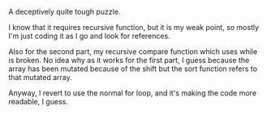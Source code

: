 A deceptively quite tough puzzle.

I know that it requires recursive function, but it is my weak point, so mostly I'm just coding it as I go and look for references.

Also for the second part, my recursive compare function which uses while is broken. No idea why as it works for the first part, I guess because the array has been mutated because of the shift but the sort function refers to that mutated array.

Anyway, I revert to use the normal for loop, and it's making the code more readable, I guess.
